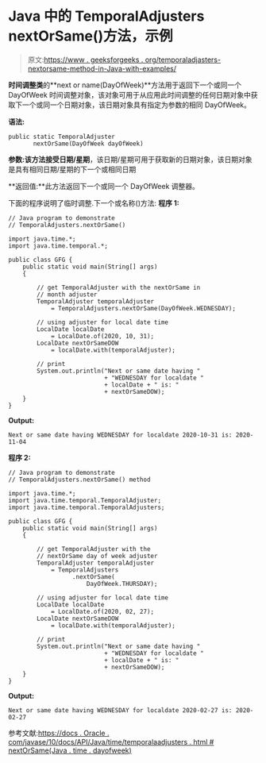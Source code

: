 # Java 中的 TemporalAdjusters nextOrSame()方法，示例

> 原文:[https://www . geeksforgeeks . org/temporaladjasters-nextorsame-method-in-Java-with-examples/](https://www.geeksforgeeks.org/temporaladjusters-nextorsame-method-in-java-with-examples/)

**时间调整类**的**next or name(DayOfWeek)**方法用于返回下一个或同一个 DayOfWeek 时间调整对象，该对象可用于从应用此时间调整的任何日期对象中获取下一个或同一个日期对象，该日期对象具有指定为参数的相同 DayOfWeek。

**语法:**

```
public static TemporalAdjuster
       nextOrSame(DayOfWeek dayOfWeek)

```

**参数:**该方法接受**日期/星期**，该日期/星期可用于获取新的日期对象，该日期对象是具有相同日期/星期的下一个或相同日期

**返回值:**此方法返回下一个或同一个 DayOfWeek 调整器。

下面的程序说明了临时调整.下一个或名称()方法:
**程序 1:**

```
// Java program to demonstrate
// TemporalAdjusters.nextOrSame()

import java.time.*;
import java.time.temporal.*;

public class GFG {
    public static void main(String[] args)
    {

        // get TemporalAdjuster with the nextOrSame in
        // month adjuster
        TemporalAdjuster temporalAdjuster
            = TemporalAdjusters.nextOrSame(DayOfWeek.WEDNESDAY);

        // using adjuster for local date time
        LocalDate localDate
            = LocalDate.of(2020, 10, 31);
        LocalDate nextOrSameDOW
            = localDate.with(temporalAdjuster);

        // print
        System.out.println("Next or same date having "
                           + "WEDNESDAY for localdate "
                           + localDate + " is: "
                           + nextOrSameDOW);
    }
}
```

**Output:**

```
Next or same date having WEDNESDAY for localdate 2020-10-31 is: 2020-11-04

```

**程序 2:**

```
// Java program to demonstrate
// TemporalAdjusters.nextOrSame() method

import java.time.*;
import java.time.temporal.TemporalAdjuster;
import java.time.temporal.TemporalAdjusters;

public class GFG {
    public static void main(String[] args)
    {

        // get TemporalAdjuster with the
        // nextOrSame day of week adjuster
        TemporalAdjuster temporalAdjuster
            = TemporalAdjusters
                  .nextOrSame(
                      DayOfWeek.THURSDAY);

        // using adjuster for local date time
        LocalDate localDate
            = LocalDate.of(2020, 02, 27);
        LocalDate nextOrSameDOW
            = localDate.with(temporalAdjuster);

        // print
        System.out.println("Next or same date having "
                           + "WEDNESDAY for localdate "
                           + localDate + " is: "
                           + nextOrSameDOW);
    }
}
```

**Output:**

```
Next or same date having WEDNESDAY for localdate 2020-02-27 is: 2020-02-27

```

参考文献:[https://docs . Oracle . com/javase/10/docs/API/Java/time/temporalaadjusters . html # nextOrSame(Java . time . dayofweek)](https://docs.oracle.com/javase/10/docs/api/java/time/temporal/TemporalAdjusters.html#nextOrSame(java.time.DayOfWeek))